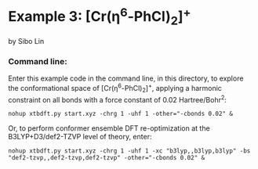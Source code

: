 Example 3: [Cr(η<sup>6</sup>-PhCl)<sub>2</sub>]<sup>+</sup>
========================================
by Sibo Lin

### Command line:

Enter this example code in the command line, in this directory, to explore the conformational space of [Cr(η<sup>6</sup>-PhCl)<sub>2</sub>]<sup>+</sup>, applying a harmonic constraint on all bonds with a force constant of 0.02 Hartree/Bohr<sup>2</sup>:

`nohup xtbdft.py start.xyz -chrg 1 -uhf 1 -other="-cbonds 0.02" &`

Or, to perform conformer ensemble DFT re-optimization at the B3LYP+D3/def2-TZVP level of theory, enter:

`nohup xtbdft.py start.xyz -chrg 1 -uhf 1 -xc "b3lyp,,b3lyp,b3lyp" -bs "def2-tzvp,,def2-tzvp,def2-tzvp" -other="-cbonds 0.02" &`
